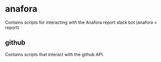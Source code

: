 # anafora
Contains scripts for interacting with the Anafora report slack bot (anafora = report)

## github
Contains scripts that interact with the github API.
